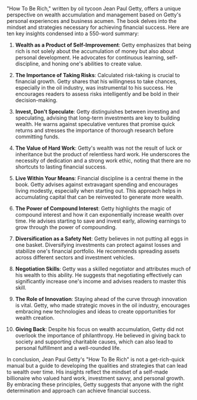 "How To Be Rich," written by oil tycoon Jean Paul Getty, offers a unique perspective on wealth accumulation and management based on Getty's personal experiences and business acumen. The book delves into the mindset and strategies necessary for achieving financial success. Here are ten key insights condensed into a 550-word summary:

1. **Wealth as a Product of Self-Improvement**: Getty emphasizes that being rich is not solely about the accumulation of money but also about personal development. He advocates for continuous learning, self-discipline, and honing one's abilities to create value.

2. **The Importance of Taking Risks**: Calculated risk-taking is crucial to financial growth. Getty shares that his willingness to take chances, especially in the oil industry, was instrumental to his success. He encourages readers to assess risks intelligently and be bold in their decision-making.

3. **Invest, Don't Speculate**: Getty distinguishes between investing and speculating, advising that long-term investments are key to building wealth. He warns against speculative ventures that promise quick returns and stresses the importance of thorough research before committing funds.

4. **The Value of Hard Work**: Getty's wealth was not the result of luck or inheritance but the product of relentless hard work. He underscores the necessity of dedication and a strong work ethic, noting that there are no shortcuts to lasting financial success.

5. **Live Within Your Means**: Financial discipline is a central theme in the book. Getty advises against extravagant spending and encourages living modestly, especially when starting out. This approach helps in accumulating capital that can be reinvested to generate more wealth.

6. **The Power of Compound Interest**: Getty highlights the magic of compound interest and how it can exponentially increase wealth over time. He advises starting to save and invest early, allowing earnings to grow through the power of compounding.

7. **Diversification as a Safety Net**: Getty believes in not putting all eggs in one basket. Diversifying investments can protect against losses and stabilize one's financial portfolio. He recommends spreading assets across different sectors and investment vehicles.

8. **Negotiation Skills**: Getty was a skilled negotiator and attributes much of his wealth to this ability. He suggests that negotiating effectively can significantly increase one's income and advises readers to master this skill.

9. **The Role of Innovation**: Staying ahead of the curve through innovation is vital. Getty, who made strategic moves in the oil industry, encourages embracing new technologies and ideas to create opportunities for wealth creation.

10. **Giving Back**: Despite his focus on wealth accumulation, Getty did not overlook the importance of philanthropy. He believed in giving back to society and supporting charitable causes, which can also lead to personal fulfillment and a well-rounded life.

In conclusion, Jean Paul Getty's "How To Be Rich" is not a get-rich-quick manual but a guide to developing the qualities and strategies that can lead to wealth over time. His insights reflect the mindset of a self-made billionaire who valued hard work, investment savvy, and personal growth. By embracing these principles, Getty suggests that anyone with the right determination and approach can achieve financial success.